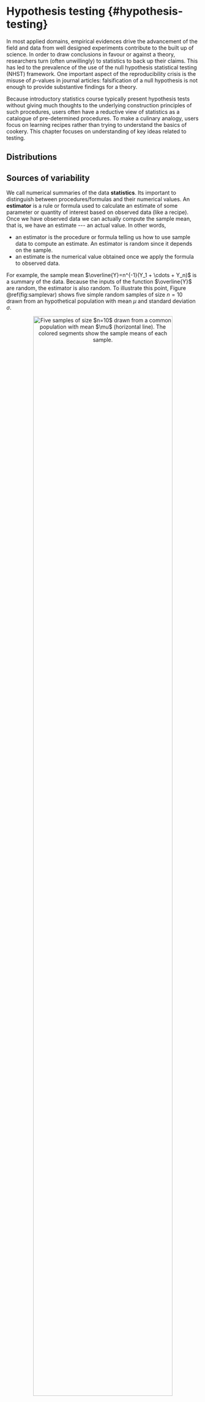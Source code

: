 # Hypothesis testing {#hypothesis-testing}

In most applied domains, empirical evidences drive the advancement of the field and data from well designed experiments contribute to the built up of science. In order to draw conclusions in favour or against a theory, researchers turn (often unwillingly) to statistics to back up their claims. This has led to the prevalence of the use of the null hypothesis statistical testing (NHST) framework. One important aspect of the reproducibility crisis is the misuse of $p$-values in journal articles: falsification of a null hypothesis is not enough to provide substantive findings for a theory.

  
Because introductory statistics course typically present hypothesis tests without giving much thoughts to the underlying construction principles of such procedures, users often have a reductive view of statistics as a catalogue of pre-determined procedures. To make a culinary analogy, users focus on learning recipes rather than trying to understand the basics of cookery. This chapter focuses on understanding of key ideas related to testing.



## Distributions



## Sources of variability

We call numerical summaries of the data **statistics**. Its important to distinguish between procedures/formulas and their numerical values. An **estimator** is a rule or formula used to calculate an estimate of some parameter or quantity of interest based on observed data (like a recipe). Once we have observed data we can actually compute the sample mean, that is, we have an estimate --- an actual value.  In other words,

- an estimator is the procedure or formula telling us how to use sample data to compute an estimate. An estimator is random since it depends on the sample.
- an estimate is the numerical value obtained once we apply the formula to observed data.


For example, the sample mean $\overline{Y}=n^{-1}(Y_1 + \cdots + Y_n)$ is a summary of the data. Because the inputs of the function $\overline{Y}$ are random, the estimator is also random. To illustrate this point, Figure \@ref(fig:samplevar) shows five simple random samples of size $n=10$ drawn from an hypothetical population with mean $\mu$ and standard deviation $\sigma$.

<div class="figure" style="text-align: center">
<img src="02-hypothesis_testing_files/figure-html/samplevar-1.png" alt="Five samples of size $n=10$ drawn from a common population with mean $\mu$ (horizontal line). The colored segments show the sample means of each sample." width="85%" />
<p class="caption">(\#fig:samplevar)Five samples of size $n=10$ drawn from a common population with mean $\mu$ (horizontal line). The colored segments show the sample means of each sample.</p>
</div>

We can clearly see from Figure \@ref(fig:samplevar) that, while $\mu$ is constant, the sample mean varies from one sample to the next as a result of the sampling variability. The astute eye will notice that the sample means are less dispersed around $\mu$ than the individual measurements. This is because the sample mean $\overline{Y}$ is based on many observations, so there is more information available.

Simply looking at the values of the sample mean does not tell the whole picture: we must also consider its variability. The square root of the variance of a statistic is termed **standard error**; it should not be confused with the standard deviation $\sigma$ of the population from which $Y$ is drawn. One can show that the standard error of the sample mean is $\mathsf{se}(\overline{Y}) = \sigma/\sqrt{n}$. Both standard deviation and standard error are expressed in the same units as the measurements, so are easier to interpret than variance.

In the next section, we outline how hypothesis testing helps us disentangle the signal from the noise.

## Hypothesis testing {#tests}

An hypothesis test is a binary decision rule used to evaluate the statistical evidence provided by a sample to make a decision regarding the underlying population. The main steps involved are:

- define the model parameters
- formulate the alternative and null hypothesis
- choose and calculate the test statistic
- obtain the null distribution describing the behaviour of the test statistic under $\mathscr{H}_0$
- calculate the _p_-value
- conclude (reject or fail to reject $\mathscr{H}_0$) in the context of the problem.

A good analogy for hypothesis tests is a trial for murder on which you are appointed juror.

- The judge lets you choose between two mutually exclusive outcome, guilty or not guilty, based on the evidence presented in court.
- The presumption of innocence applies and evidences are judged under this optic: are evidence remotely plausible if the person was innocent?  The burden of the proof lies with the prosecution to avoid as much as possible judicial errors. The null hypothesis $\mathscr{H}_0$ is *not guilty*, whereas the alternative $\mathscr{H}_a$ is *guilty*. If there is a reasonable doubt, the verdict of the trial will be not guilty.
- The test statistic (and the choice of test) represents the summary of the proof. The more overwhelming the evidence, the higher the chance the accused will be declared guilty. The prosecutor chooses the proof so as to best outline this: the choice of evidence (statistic) ultimately will maximize the evidence, which parallels the power of the test.
- The null distribution is the benchmark against which to judge the evidence (jurisprudence). Given the proof, what are the odds assuming the person is innocent? 
- The final step is the verdict. This is a binary decision, guilty or not guilty. For an hypothesis test performed at level $\alpha$, one would reject (guilty) if the _p_-value is less than $\alpha$. Even if we declare the person not guilty, this doesn't mean the defendant is innocent and vice-versa.


### Hypothesis


In statistical tests we have two hypotheses: the null hypothesis ($\mathscr{H}_0$) and the alternative hypothesis ($\mathscr{H}_1$). Usually, the null hypothesis is a single numerical value (the 'status quo') and the alternative is what we're really interested in testing. A statistical hypothesis test allows us to decide whether or not our data provides enough evidence to reject $\mathscr{H}_0$ in favour of $\mathscr{H}_1$, subject to some pre-specified risk of error. Usually, hypothesis tests involve a parameter, say $\theta$, which characterizes the underlying distribution at the population level ans whose value is unknown. A two-sided hypothesis test regarding a parameter $\theta$ has the form
\begin{align*}
\mathscr{H}_0: \theta=\theta_0 \qquad \text{versus} \qquad \mathscr{H}_a:\theta \neq \theta_0.
\end{align*}
We are testing whether or not $\theta$ is precisely equal to the value $\theta_0$. 

In completely randomized experiments with a single factor, we will be testing whether the mean of $K$ different sub-populations are equal. Let $\mu_1, \ldots, \mu_K$ denote the expectation or theoretical mean of each of the $K$ sub-populations. Equality of means translates into 
\begin{align*}
\mathscr{H}_0:& \mu_1 = \cdots = \mu_K
\mathscr{H}_a:& \text{at least two means are different, }\mu_i \neq \mu_j (1 \leq i < j \leq K).
\end{align*}
Note that the null hypothesis is a single value, whereas the alternative is the complement, i.e. all potential scenarios for which not all expectations are equal.



One slight complication arising from the above is that the expectations $\mu_1, \ldots, \mu_K$ are unknown.  We can assess this by comparing the sample means in each group. These are noisy estimates of the expectation: it is this inherent variability that limits our ability to detect differences in mean.



### Test statistic

A test statistic $T$ is a function of the data that summarize the information contained in the sample for $\theta$. The form of the test statistic is chosen such that we know its underlying distribution under $\mathscr{H}_0$, that is, the potential values taken by $T$ and their relative probability if $\mathscr{H}_0$ is true. Indeed, $Y$ is a random variable and its value change from one sample to the next.
This allows us to determine what values of $T$ are likely if $\mathscr{H}_0$ is true. Many statistics we will consider are **Wald statistic**, of the form
\begin{align*}
T = \frac{\widehat{\theta} - \theta_0}{\mathrm{se}(\widehat{\theta})}
\end{align*}
where $\widehat{\theta}$ is an estimator of $\theta$, $\theta_0$ is the postulated value of the parameter and  $\mathrm{se}(\widehat{\theta})$ is an estimator of the standard deviation of the test statistic $\widehat{\theta}$.

For example, to test whether the mean of a population is zero, we set
\begin{align*}
\mathscr{H}_0: \mu=0, \qquad  \mathscr{H}_a:\mu \neq 0,
\end{align*}
and the Wald statistic is
\begin{align*}
T &= \frac{\overline{X}-0}{S_n/\sqrt{n}}
\end{align*}
where $\overline{X}$ is the sample mean of $X_1, \ldots, X_n$,
\begin{align*}
\overline{X} &= \frac{1}{n} \sum_{i=1}^n X_i = \frac{X_1+ \cdots + X_n}{n}
\end{align*}
and the standard error (of the mean) $\overline{X}$ is $S_n/\sqrt{n}$; the sample variance $S_n$ is an estimator of the standard deviation $\sigma$,
\begin{align*}
S^2_n &= \frac{1}{n-1} \sum_{i=1}^n (X_i-\overline{X})^2.
\end{align*}


### Null distribution and _p_-value

The _p_-value allows us to decide whether the observed value of the test statistic $T$ is plausible under $\mathscr{H}_0$. Specifically, the _p_-value is the probability that the test statistic is equal or more extreme to the estimate computed from the data, assuming $\mathscr{H}_0$ is true. Suppose that based on a random sample $X_1, \ldots, X_n$ we obtain a statistic whose value $T=t$. For a two-sided test $\mathscr{H}_0:\theta=\theta_0$ vs. $\mathscr{H}_a:\theta \neq \theta_0$, the _p_-value is $\mathsf{Pr}_0(|T| \geq |t|)$. If the distribution of $T$ is symmetric around zero, the _p_-value is
\begin{align*}
p = 2 \times \mathsf{Pr}_0(T \geq |t|).
\end{align*}



Consider the example of a two-sided test involving the population mean $\mathscr{H}_0:\mu=0$ against the alternative $\mathscr{H}_1:\mu \neq 0$. Assuming the random sample comes from a normal (population) $\mathsf{No}(\mu, \sigma^2)$, it can be shown that if $\mathscr{H}_0$ is true (that is, if $\mu=0$), the test statistic
\begin{align*}
T = \frac{\overline{X}}{S/\sqrt{n}}
\end{align*}
follows a Student-*t* distribution with $n-1$ degrees of freedom, denoted $\mathsf{St}_{n-1}$. This allows us to calculate the *p*-value (either from a table, or using some statistical software). The Student-*t* distribution is symmetric about zero, so the _p_-value is $P = 2\times\mathsf{Pr}(T_{n-1} > |t|)$, where $T \sim \mathsf{St}_{n-1}$.

### Conclusion


The *p*-value allows us to make a decision about the null hypothesis. If $\mathscr{H}_0$ is true, the *p*-value follows a uniform distribution. [Thus, if the *p*-value is small](https://xkcd.com/1478/), this means observing an outcome more extreme than $T=t$ is unlikely, and so we're inclined to think that $\mathscr{H}_0$ is not true. There's always some underlying risk that we're making a mistake when we make a decision. In statistic, there are [two type of errors](https://xkcd.com/2303/):


- type I error: we reject $\mathscr{H}_0$ when $\mathscr{H}_0$ is true,
- type II error: we fail to reject $\mathscr{H}_0$ when $\mathscr{H}_0$ is  false.

These hypothesis are not judged equally: we seek to avoid error of type I (judicial errors, corresponding to condamning an innocent). To prevent this, we fix a the level of the test, $\alpha$, which captures our tolerance to the risk of commiting a type I error: the higher the level of the test $\alpha$, the more often we will reject the null hypothesis when the latter is true. The value of $\alpha \in (0, 1)$ is the probability of rejecting $\mathscr{H}_0$ when $\mathscr{H}_0$ is in fact true,
\begin{align*}
\alpha = \mathsf{Pr}_0\left(\text{ reject } \mathscr{H}_0\right).
\end{align*}
The level $\alpha$ is fixed beforehand, typically $1$\%, $5$\% or $10$\%. Keep in mind that the probability of type I error is $\alpha$ only if the null model for $\mathscr{H}_0$ is correct (sic) and correspond to the data generating mechanism.


The focus on type I error is best understood by thinking about costs of moving away from the status quo: a new website design or branding will be costly to implement, so you want to make sure there are enough evidence this is the better alternative.


| **Decision** \\ **true model** | $\mathscr{H}_0$ | $\mathscr{H}_a$ |
| :-- | :-: | :-: |
| fail to reject $\mathscr{H}_0$ | $\checkmark$ | type II error |
| reject $\mathscr{H}_0$ |type I error | $\checkmark$|

To make a decision, we compare our *p*-value $P$ with the level of the test $\alpha$:

- if $P < \alpha$, we reject $\mathscr{H}_0$;
- if $P \geq \alpha$, we fail to reject $\mathscr{H}_0$.

Do not mix up level of the test (probability fixed beforehand by the researcher) and the *p*-value. If you do a test at level 5\%, the probability of type I error is by definition $\alpha$ and does not depend on the *p*-value. The latter is conditional probability of observing a more extreme likelihood given the null distribution $\mathscr{H}_0$ is true.


### Power

There are two sides to an hypothesis test: either we want to show it is not unreasonable to assume the null hypothesis, or else we want to show beyond reasonable doubt that a difference or effect is significative: for example, one could wish to demonstrate that a new website design (alternative hypothesis) leads to a significant increase in sales relative to the status quo. Our ability to detect these improvements and make discoveries depends on the power of the test: the larger the power, the greater our ability to reject $\mathscr{H}_0$ when the latter is false.

Failing to reject $\mathscr{H}_0$ when $\mathscr{H}_a$ is true (not guilty verdict of a criminal) corresponds to the definition of type II error, the probability of which is $1-\gamma$, say. The **power of a test** is the probability of rejecting $\mathscr{H}_0$ when $\mathscr{H}_0$ is false, i.e.,
\begin{align*}
\gamma = \mathsf{Pr}_a(\text{reject} \mathscr{H}_0)
\end{align*}
Depending on the alternative models, it is more or less easy to detect that the null hypothesis is false and reject in favor of an alternative.


<div class="figure" style="text-align: center">
<img src="02-hypothesis_testing_files/figure-html/power1-1.png" alt="Comparison between null distribution (full curve) and a specific alternative for a *t*-test (dashed line). The power corresponds to the area under the curve of the density of the alternative distribution which is in the rejection area (in white)." width="85%" />
<p class="caption">(\#fig:power1)Comparison between null distribution (full curve) and a specific alternative for a *t*-test (dashed line). The power corresponds to the area under the curve of the density of the alternative distribution which is in the rejection area (in white).</p>
</div>

<div class="figure" style="text-align: center">
<img src="02-hypothesis_testing_files/figure-html/power2-1.png" alt="Increase in power due to an increase in the mean difference between the null and alternative hypothesis. Power is the area in the rejection region (in white) under the alternative distribution (dashed): the latter is more shifted to the right relative to the null distribution (full line)." width="85%" />
<p class="caption">(\#fig:power2)Increase in power due to an increase in the mean difference between the null and alternative hypothesis. Power is the area in the rejection region (in white) under the alternative distribution (dashed): the latter is more shifted to the right relative to the null distribution (full line).</p>
</div>

<div class="figure" style="text-align: center">
<img src="02-hypothesis_testing_files/figure-html/power3-1.png" alt="Increase of power due to an increase in the sample size or a decrease of standard deviation of the population: the null distribution (full line) is more concentrated. Power is given by the area (white) under the curve of the alternative distribution (dashed). In general, the null distribution changes with the sample size." width="85%" />
<p class="caption">(\#fig:power3)Increase of power due to an increase in the sample size or a decrease of standard deviation of the population: the null distribution (full line) is more concentrated. Power is given by the area (white) under the curve of the alternative distribution (dashed). In general, the null distribution changes with the sample size.</p>
</div>

We want to choose an experimental design and a test statistic that leads to high power, so that $\gamma$ is as close as possible to one. Minimally, the power of the test should be $\alpha$ because we reject the null hypothesis $\alpha$ fraction of the time even when $\mathscr{H}_0$ is true. Power depends on many criteria, notably

- the effect size: the bigger the difference between the postulated value for $\theta_0$ under $\mathscr{H}_0$ and the observed behaviour, the easier it is to departures from $\theta_0$.
(Figure \@ref(fig:power3));
- variability: the less noisy your data, the easier it is to detect differences between the curves (big differences are easier to spot, as Figure \@ref(fig:power2) shows);
- the sample size: the more observation, the higher our ability to detect significative differences because the standard error decreases with sample size $n$ at a rate (typically) of $n^{-1/2}$. The null distribution also becomes more concentrated as the sample size increase. In experimental designs, power may be maximized by specifying different sample size in each group
- the choice of test statistic: for example, rank-based statistics discard information about the observed values of the response, focusing instead on their relative ranking. While the resulting tests are typically less powerful, they are more robust to model misspecification and outliers. 

To calculate the power of a test, we need to single out a specific alternative hypothesis. In very special case, analytic derivations are possible: for example, the one-sample *t*-test statistic $T=\sqrt{n}(\overline{X}_n-\mu_0)/S_n \sim \mathcal{T}_{n-1}$ for a normal sample follows a noncentral Student-$t$ distribution with noncentrality parameter $\Delta$ if the expectation of the population is $\Delta + \mu_0$. In general, such closed-form expressions are not easily obtained and we compute instead the power of a test through Monte Carlo methods. For a given alternative, we simulate repeatedly samples from the model, compute the test statistic for each of these new samples and the associated *p*-values based on the postulated null hypothesis. We can then calculate the proportion of tests that lead to a rejection of the null hypothesis at level $\alpha$, namely the percentage of *p*-values smaller than $\alpha$.



### Confidence interval



A **confidence interval** is an alternative way to present the conclusions of an hypothesis test performed at significance level $\alpha$. It is often combined with a point estimator $\hat{\theta}$ to give an indication of the variability of the estimation procedure. Wald-based  $(1-\alpha)$ confidence intervals for a parameter  $\theta$ are of the form
\begin{align*}
\widehat{\theta} \pm \mathfrak{q}_{\alpha/2} \; \mathrm{se}(\widehat{\theta})
\end{align*}
where $\mathfrak{q}_{\alpha/2}$ is the $1-\alpha/2$ quantile of the null distribution of the Wald statistic
\begin{align*}
T =\frac{\widehat{\theta}-\theta}{\mathrm{se}(\widehat{\theta})},
\end{align*}
and where $\theta$ represents the postulated value for the fixed, but unknown value of the parameter. The bounds of the confidence intervals are random variables, since both estimators of the parameter and its standard error, $\widehat{\theta}$ and $\mathrm{se}(\widehat{\theta})$, are random variables: their values will vary from one sample to the next.


For example, for a random sample $X_1, \ldots, X_n$ from a normal distribution $\mathsf{No}(\mu, \sigma)$, the ($1-\alpha$) confidence interval for the population mean $\mu$ is
\begin{align*}
\overline{X} \pm t_{n-1, \alpha/2} \frac{S}{\sqrt{n}}
\end{align*}
where $t_{n-1,\alpha/2}$ is the $1-\alpha/2$ quantile of a Student-$t$ distribution with $n-1$ degrees of freedom.

Before the interval is calculated, there is a $1-\alpha$ probability that $\theta$ is contained in the **random** interval $(\widehat{\theta} - \mathfrak{q}_{\alpha/2} \; \mathrm{se}(\widehat{\theta}), \widehat{\theta} + \mathfrak{q}_{\alpha/2} \; \mathrm{se}(\widehat{\theta}))$, where $\widehat{\theta}$ denotes the estimator. Once we obtain a sample and calculate the confidence interval, there is no more notion of probability: the true value of the parameter $\theta$ is either in the confidence interval or not. We can interpret confidence interval's as follows: if we were to repeat the experiment multiple times, and calculate a $1-\alpha$ confidence interval each time, then roughly $1-\alpha$ of the calculated confidence intervals would contain the true value of $\theta$ in repeated samples (in the same way, if you flip a coin, there is roughly a 50-50 chance of getting heads or tails, but any outcome will be either). Our confidence is in the *procedure* we use to calculate confidence intervals and not in the actual values we obtain from a sample.



<div class="figure" style="text-align: center">
<img src="02-hypothesis_testing_files/figure-html/intconf-1.png" alt="95\% confidence intervals for the mean of a standard normal population $\mathsf{No}(0,1)$, with 100 random samples. On average, 5\% of these intervals fail to include the true mean value of zero (in red)." width="85%" />
<p class="caption">(\#fig:intconf)95\% confidence intervals for the mean of a standard normal population $\mathsf{No}(0,1)$, with 100 random samples. On average, 5\% of these intervals fail to include the true mean value of zero (in red).</p>
</div>

If we are only interested in the binary decision rule reject/fail to reject $\mathscr{H}_0$, the confidence interval is equivalent to a *p*-value since it leads to the same conclusion. Whereas the $1-\alpha$ confidence interval gives the set of all values for which the test statistic doesn't provide enough evidence to reject  $\mathscr{H}_0$ at level $\alpha$, the *p*-value gives the probability under the null of obtaning a result more extreme than the postulated value and so is more precise for this particular value. If the *p*-value is smaller than $\alpha$, our null value $\theta$ will be outside of the confidence interval and vice-versa.





In this example, we consider the difference between the average amount spent by Y members and those of previous generations: the mean difference in the samples is -16.49 dollars and thus millenials spend more. However, this in itself is not enough to conclude that the different is significative, nor can we say it is meaningful. The amount spent online varies from one individual to the next (and plausibly from month to month), and so different random samples would yield different mean differences.

The first step of our analysis is defining the parameters corresponding to quantities of interest and formulating the null and alternative hypothesis as a function of these parameters. We will consider a test for the difference in mean of the two populations, say $\mu_1$ for the expected amount spent by generation Y and $\mu_2$ for older generations, with respective standard errors $\sigma_1$ and $\sigma_2$. We next write down our hypothesis: the researcher is interested in whether millenials spend more, so this is the alternative hypothesis, $\mathscr{H}_a: \mu_1 > \mu_2$. The null consists of all other values $\mathscr{H}_0: \mu_1 \leq \mu_2$, but only $\mu_1=\mu_2$ matters for the purpose of testing (why?)

The second step is the choice of test statistic. We consider the @Welch:1947 statistic for a difference in mean between two samples,
\begin{align*}
T = \frac{\overline{X}_1 - \overline{X}_2}{\left(\frac{S_1^2}{n_1}+\frac{S_2^2}{n_2} \right)^{1/2}}, \end{align*}
where $\overline{X}_i$ is the sample mean, $S_i^2$ is the unbiased variance estimator and $n_i$ is the sample size for group $i$ ($i=1, 2$). If the mean difference between the two samples is zero, then $\overline{X}_1-\overline{X}_2$ has mean zero and the difference has variance $\sigma^2_1/n_1+\sigma^2_2/n_2$. For our sample, the value of statistic is $T=-2.76$ Since the value changes from one sample to the next, we need to determine if this value is compatible with the null hypothesis by comparing it to the null distribution of $T$ (when $\mathscr{H}_0$ is true and $\mu_1-\mu_2=0$). We perform the test at level $\alpha=0.05$.

The third step consists in obtaining a benchmark to determine if our result is extreme or unusual. To make comparisons easier, we standardize the statistic so its has mean zero and variance one under the null hypothesis $\mu_1=\mu_2$, so as to obtain a dimensionless measure whose behaviour we know for large sample. The (mathematical) derivation of the null distribution is beyond the scope of this course, and will be given in all cases. Asymptotically, $T$ follows a standard normal distribution $\mathsf{No}(0, 1)$, but there exists a better finite-sample approximation when $n_1$ or $n_2$ is small; we use @Satterthwaite:1946 and a Student-$t$ distribution as null distribution.

It only remains to compute the *p*-value. If the null distribution is well-specified and $\mathscr{H}_0$ is true, then the random variable $P$ is uniform on $[0, 1]$; we thus expect to obtain under the null something larger than 0.95 only 5\% of the time for our one-sided alternative since we consider under $\mathscr{H}_0$ the event $\mathsf{Pr}(T > t)$. The $p$-value is $1$ and, at level 5\%, we reject the null hypothesis to conclude that millenials spend significantly than previous generation for monthly online purchases, with an estimated average difference of -16.49.

